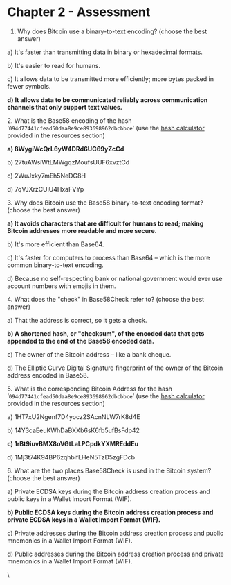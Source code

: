 # Chapter 2 - Assessment



1. Why does Bitcoin use a binary-to-text encoding? (choose the best answer)

a) It's faster than transmitting data in binary or hexadecimal formats.

b) It's easier to read for humans.

c) It allows data to be transmitted more efficiently; more bytes packed in fewer symbols.

**d) It allows data to be communicated reliably across communication channels that only support text values.**

&#x20;

2\. What is the Base58 encoding of the hash ‘`094d77441cfead50daa8e9ce893698962dbcbbce`’ (use the [hash calculator](https://bsv.academy/hash-calculator) provided in the resources section)

**a) 8WygiWcQrL6yW4DRd6UC69yZcCd**

b) 27tuAWsiWtLMWgqzMoufsUUF6xvztCd

c) 2WuJxky7mEh5NeDG8H

d) 7qVJXrzCUiU4HxaFVYp

&#x20;

3\. Why does Bitcoin use the Base58 binary-to-text encoding format? (choose the best answer)

**a) It avoids characters that are difficult for humans to read; making Bitcoin addresses more readable and more secure.**

b) It's more efficient than Base64.

c) It's faster for computers to process than Base64 – which is the more common binary-to-text encoding.

d) Because no self-respecting bank or national government would ever use account numbers with emojis in them.

&#x20;

4\. What does the "check" in Base58Check refer to? (choose the best answer)

a) That the address is correct, so it gets a check.

**b) A shortened hash, or "checksum", of the encoded data that gets appended to the end of the Base58 encoded data.**

c) The owner of the Bitcoin address – like a bank cheque.

d) The Elliptic Curve Digital Signature fingerprint of the owner of the Bitcoin address encoded in Base58.

&#x20;

5\. What is the corresponding Bitcoin Address for the hash ‘`094d77441cfead50daa8e9ce893698962dbcbbce`’ (use the [hash calculator](https://bsv.academy/hash-calculator) provided in the resources section)

a) 1HT7xU2Ngenf7D4yocz2SAcnNLW7rK8d4E

b) 14Y3caEeuKWhDaBXXb6sK6fb5ufBsFdp42

**c) 1rBt9iuvBMX8oVGtLaLPCpdkYXMREddEu**

d) 1Mj3t74K94BP6zqhbifLHeN5TzD5zgFDcb

&#x20;

6\. What are the two places Base58Check is used in the Bitcoin system? (choose the best answer)

a) Private ECDSA keys during the Bitcoin address creation process and public keys in a Wallet Import Format (WIF).

**b) Public ECDSA keys during the Bitcoin address creation process and private ECDSA keys in a Wallet Import Format (WIF).**

c) Private addresses during the Bitcoin address creation process and public mnemonics in a Wallet Import Format (WIF).

d) Public addresses during the Bitcoin address creation process and private mnemonics in a Wallet Import Format (WIF).

\
